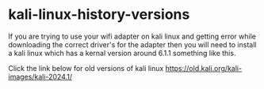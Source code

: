 # kali-linux-history-versions
If you are trying to use your wifi adapter on kali linux and getting error while downloading the correct driver's for the adapter then you will need to install a kali linux which has a kernal version around 6.1.1 something like this.


Click the link below for old versions of kali linux
https://old.kali.org/kali-images/kali-2024.1/
